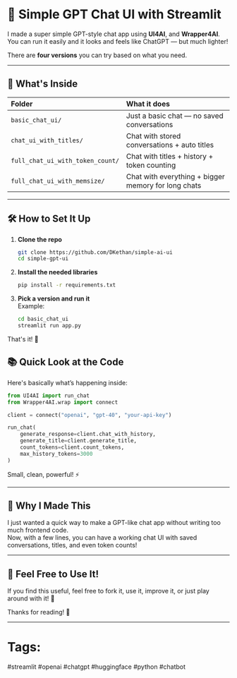 
# 🧠 Simple GPT Chat UI with Streamlit

I made a super simple GPT-style chat app using **UI4AI**, and **Wrapper4AI**.  
You can run it easily and it looks and feels like ChatGPT — but much lighter!

There are **four versions** you can try based on what you need.

---

## 🚀 What's Inside

| Folder | What it does |
|:-------|:-------------|
| `basic_chat_ui/` | Just a basic chat — no saved conversations |
| `chat_ui_with_titles/` | Chat with stored conversations + auto titles |
| `full_chat_ui_with_token_count/` | Chat with titles + history + token counting |
| `full_chat_ui_with_memsize/` | Chat with everything + bigger memory for long chats |

---

## 🛠 How to Set It Up

1. **Clone the repo**  
   ```bash
   git clone https://github.com/DKethan/simple-ai-ui
   cd simple-gpt-ui
   ```

2. **Install the needed libraries**  
   ```bash
   pip install -r requirements.txt
   ```

3. **Pick a version and run it**  
   Example:
   ```bash
   cd basic_chat_ui
   streamlit run app.py
   ```

That's it! 🎯

## 📚 Quick Look at the Code

Here's basically what’s happening inside:

```python
from UI4AI import run_chat
from Wrapper4AI.wrap import connect

client = connect("openai", "gpt-40", "your-api-key")

run_chat(
    generate_response=client.chat_with_history,
    generate_title=client.generate_title,
    count_tokens=client.count_tokens,
    max_history_tokens=3000
)
```

Small, clean, powerful! ⚡

---

## 💬 Why I Made This

I just wanted a quick way to make a GPT-like chat app without writing too much frontend code.  
Now, with a few lines, you can have a working chat UI with saved conversations, titles, and even token counts!

---

## 🤝 Feel Free to Use It!

If you find this useful, feel free to fork it, use it, improve it, or just play around with it! 🚀

Thanks for reading! 🙌

---

# Tags:
#streamlit #openai #chatgpt #huggingface #python #chatbot
